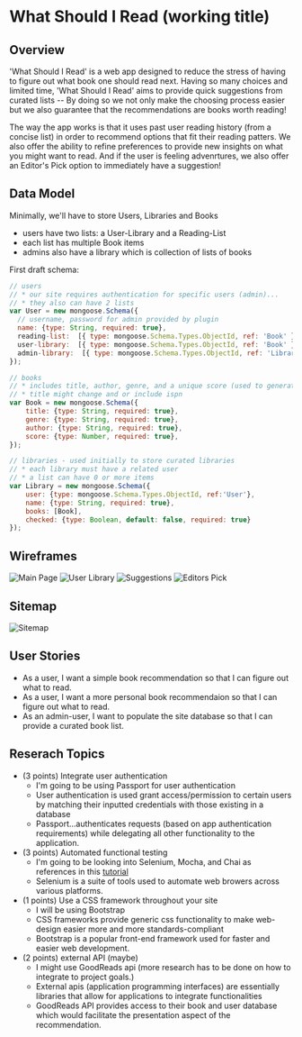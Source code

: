 
# What Should I Read (working title)

## Overview

'What Should I Read' is a web app designed to reduce the stress of having to figure out what book one should read next. Having so many choices and limited time, 'What Should I Read' aims to provide quick suggestions from curated lists -- By doing so we not only make the choosing process easier but we also guarantee that the recommendations are books worth reading!

The way the app works is that it uses past user reading history (from a concise list) in order to recommend options that fit their reading patters. We also offer the ability to refine preferences to provide new insights on what you might want to read. And if the user is feeling advenrtures, we also offer an Editor's Pick option to immediately have a suggestion!


## Data Model

Minimally, we'll have to store Users, Libraries and Books

* users have two lists: a User-Library and a Reading-List
* each list has multiple Book items
* admins also have a library which is collection of lists of books

First draft schema:

```javascript
// users
// * our site requires authentication for specific users (admin)...
// * they also can have 2 lists
var User = new mongoose.Schema({
  // username, password for admin provided by plugin  
  name: {type: String, required: true},
  reading-list:  [{ type: mongoose.Schema.Types.ObjectId, ref: 'Book' }],
  user-library:  [{ type: mongoose.Schema.Types.ObjectId, ref: 'Book' }],
  admin-library:  [{ type: mongoose.Schema.Types.ObjectId, ref: 'Library' }]
});

// books
// * includes title, author, genre, and a unique score (used to generate recommendations)
// * title might change and or include ispn
var Book = new mongoose.Schema({
	title: {type: String, required: true},
    genre: {type: String, required: true},
    author: {type: String, required: true},
	score: {type: Number, required: true},
});

// libraries - used initially to store curated libraries
// * each library must have a related user
// * a list can have 0 or more items
var Library = new mongoose.Schema({
    user: {type: mongoose.Schema.Types.ObjectId, ref:'User'},
    name: {type: String, required: true},
	books: [Book],
    checked: {type: Boolean, default: false, required: true}
});
```

## Wireframes

![Main Page](documentation/MainPage-About.png)
![User Library](documentation/UserLibrary-UserInput.png)
![Suggestions](documentation/Suggestions-Output.png)
![Editors Pick](documentation/Editors-Pick.png)

## Sitemap
![Sitemap](documentation/Sitemap-Basic.png)


## User Stories

* As a user, I want a simple book recommendation so that I can figure out what to read.
* As a user, I want a more personal book recommendaion so that I can figure out what to read.
* As an admin-user, I want to populate the site database so that I can provide a curated book list.

## Reserach Topics

* (3 points) Integrate user authentication
    * I'm going to be using Passport for user authentication
    * User authentication is used grant access/permission to certain users by matching their inputted credentials with those existing in a database
    * Passport...authenticates requests (based on app authentication requirements) while delegating all other functionality to the application.
* (3 points)  Automated functional testing 
    * I'm going to be looking into Selenium, Mocha, and Chai as references in this <a href="http://bites.goodeggs.com/posts/selenium-webdriver-nodejs-tutorial/">tutorial</a>
    * Selenium is a suite of tools used to automate web browers across various platforms.
* (1 points) Use a CSS framework throughout your site
    * I will be using Bootstrap
    * CSS frameworks provide generic css functionality to make web-design easier more and more standards-compliant
    * Bootstrap is a popular front-end framework used for faster and easier web development.
* (2 points) external API (maybe)
    * I might use GoodReads api (more research has to be done on how to integrate to project goals.)
    * External apis (application programming interfaces) are essentially libraries that allow for applications to integrate functionalities
    * GoodReads API provides access to their book and user database which would facilitate the presentation aspect of the recommendation.

